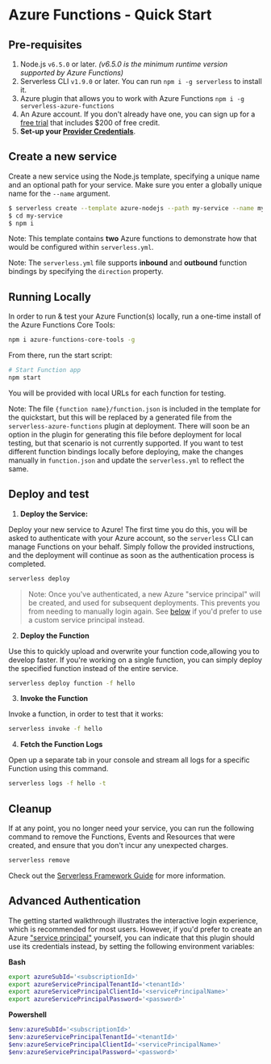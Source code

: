 <!--
title: Serverless Framework - Azure Functions Guide - Quick Start
menuText: Quick Start
menuOrder: 1
description: Getting started with the Serverless Framework on Azure Functions
layout: Doc
-->

# Azure Functions - Quick Start

## Pre-requisites

1. Node.js `v6.5.0` or later. _(v6.5.0 is the minimum runtime version supported by Azure Functions)_
2. Serverless CLI `v1.9.0` or later. You can run
   `npm i -g serverless` to install it.
3. Azure plugin that allows you to work with Azure Functions `npm i -g serverless-azure-functions`
4. An Azure account. If you don't already have one, you can sign up for a [free trial](https://azure.microsoft.com/en-us/free/) that includes \$200 of free credit.
5. **Set-up your [Provider Credentials](./credentials.md)**.

## Create a new service

Create a new service using the Node.js template, specifying a unique name and an
optional path for your service. Make sure you enter a globally unique name for the `--name` argument.

```bash
$ serverless create --template azure-nodejs --path my-service --name my-unique-name
$ cd my-service
$ npm i
```

Note: This template contains **two** Azure functions to demonstrate how that would be configured within `serverless.yml`.

Note: The `serverless.yml` file supports **inbound** and **outbound** function bindings by specifying the `direction` property.

## Running Locally

In order to run & test your Azure Function(s) locally, run a one-time install of the Azure Functions Core Tools:

```bash
npm i azure-functions-core-tools -g
```

From there, run the start script:

```bash
# Start Function app
npm start
```

You will be provided with local URLs for each function for testing.

Note: The file `{function name}/function.json` is included in the template for the quickstart, but this will be replaced by a generated file from the `serverless-azure-functions` plugin at deployment. There will soon be an option in the plugin for generating this file before deployment for local testing, but that scenario is not currently supported. If you want to test different function bindings locally before deploying, make the changes manually in `function.json` and update the `serverless.yml` to reflect the same.

## Deploy and test

1. **Deploy the Service:**

Deploy your new service to Azure! The first time you do this, you will be asked
to authenticate with your Azure account, so the `serverless` CLI can manage
Functions on your behalf. Simply follow the provided instructions, and the
deployment will continue as soon as the authentication process is completed.

```bash
serverless deploy
```

> Note: Once you've authenticated, a new Azure "service principal" will be
> created, and used for subsequent deployments. This prevents you from needing to
> manually login again. See [below](#advanced-authentication) if you'd prefer to
> use a custom service principal instead.

2. **Deploy the Function**

Use this to quickly upload and overwrite your function code,allowing you to
develop faster. If you're working on a single function, you can simply deploy
the specified function instead of the entire service.

```bash
serverless deploy function -f hello
```

3. **Invoke the Function**

Invoke a function, in order to test that it works:

```bash
serverless invoke -f hello
```

4. **Fetch the Function Logs**

Open up a separate tab in your console and stream all logs for a specific
Function using this command.

```bash
serverless logs -f hello -t
```

## Cleanup

If at any point, you no longer need your service, you can run the following
command to remove the Functions, Events and Resources that were created, and
ensure that you don't incur any unexpected charges.

```bash
serverless remove
```

Check out the [Serverless Framework Guide](./README.md) for more information.

## Advanced Authentication

The getting started walkthrough illustrates the interactive login experience,
which is recommended for most users. However, if you'd prefer to create an Azure
["service principal"](http://bit.ly/2wLVE7k)
yourself, you can indicate that this plugin should use its credentials instead,
by setting the following environment variables:

**Bash**

```bash
export azureSubId='<subscriptionId>'
export azureServicePrincipalTenantId='<tenantId>'
export azureServicePrincipalClientId='<servicePrincipalName>'
export azureServicePrincipalPassword='<password>'
```

**Powershell**

```powershell
$env:azureSubId='<subscriptionId>'
$env:azureServicePrincipalTenantId='<tenantId>'
$env:azureServicePrincipalClientId='<servicePrincipalName>'
$env:azureServicePrincipalPassword='<password>'
```
